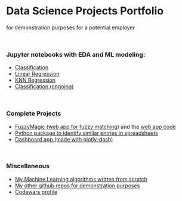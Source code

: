 # Data Science Projects Portfolio
for demonstration purposes for a potential employer

<br>

### Jupyter notebooks with EDA and ML modeling:
- [Classification](https://github.com/leztien/portfolio-project-classification-for-german-credit-database)
- [Linear Regression](https://github.com/leztien/portfolio-project-linear-regression-for-price-prediction)
- [KNN Regression](https://github.com/leztien/portfolio-project-knn-regression)
- [Classification (ongoing)](https://github.com/leztien/portfolio-project-bank-marketing)

<br>

### Complete Projects
- [FuzzyMagic (web app for fuzzy matching)](http://www.fuzzymagic.eu/) and the [web app code](https://github.com/leztien/FuzzyMagic)
- [Python package to identify similar entries in spreadsheets](https://github.com/leztien/FuzzyMagic/tree/main/fuzzyspreadsheets)
- [Dashboard app (made with plotly-dash)](https://github.com/leztien/plotly-dashboard)

<br>

### Miscellaneous
- [My Machine Learning algorithms written from scratch](https://github.com/leztien/machine_learning_algorithms)
- [My other github repos for demonstration purposes](https://github.com/leztien)
- [Codewars profile](https://www.codewars.com/users/leztien)
